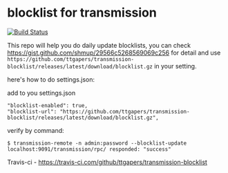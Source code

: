 # blocklist for transmission

[![Build Status](https://travis-ci.com/ttgapers/transmission-blocklist.svg?branch=master)](https://travis-ci.com/ttgapers/transmission-blocklist)

This repo will help you do daily update blocklists, you can check https://gist.github.com/shmup/29566c5268569069c256 for detail and use `https://github.com/ttgapers/transmission-blocklist/releases/latest/download/blocklist.gz` in your setting.

here's how to do settings.json:

add to you settings.json
```
"blocklist-enabled": true,
"blocklist-url": "https://github.com/ttgapers/transmission-blocklist/releases/latest/download/blocklist.gz",
```

verify by command:
```
$ transmission-remote -n admin:password --blocklist-update
localhost:9091/transmission/rpc/ responded: "success"
```

Travis-ci -
https://travis-ci.com/github/ttgapers/transmission-blocklist
